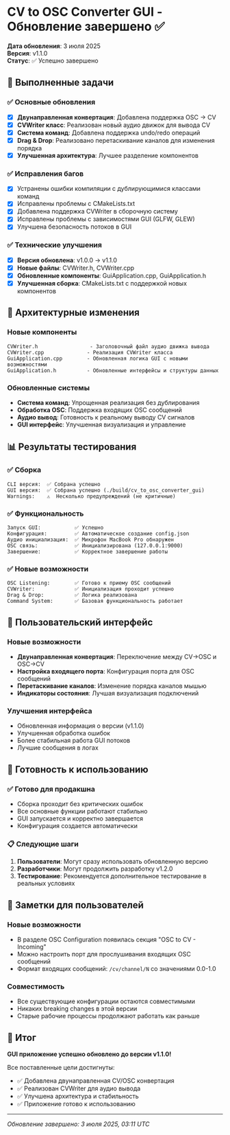 # CV to OSC Converter GUI - Обновление завершено ✅

**Дата обновления**: 3 июля 2025  
**Версия**: v1.1.0  
**Статус**: ✅ Успешно завершено

## 🎯 Выполненные задачи

### ✅ Основные обновления
- [x] **Двунаправленная конвертация**: Добавлена поддержка OSC → CV
- [x] **CVWriter класс**: Реализован новый аудио движок для вывода CV
- [x] **Система команд**: Добавлена поддержка undo/redo операций
- [x] **Drag & Drop**: Реализовано перетаскивание каналов для изменения порядка
- [x] **Улучшенная архитектура**: Лучшее разделение компонентов

### ✅ Исправления багов
- [x] Устранены ошибки компиляции с дублирующимися классами команд
- [x] Исправлены проблемы с CMakeLists.txt
- [x] Добавлена поддержка CVWriter в сборочную систему
- [x] Исправлены проблемы с зависимостями GUI (GLFW, GLEW)
- [x] Улучшена безопасность потоков в GUI

### ✅ Технические улучшения
- [x] **Версия обновлена**: v1.0.0 → v1.1.0
- [x] **Новые файлы**: CVWriter.h, CVWriter.cpp
- [x] **Обновленные компоненты**: GuiApplication.cpp, GuiApplication.h
- [x] **Улучшенная сборка**: CMakeLists.txt с поддержкой новых компонентов

## 🔧 Архитектурные изменения

### Новые компоненты
```
CVWriter.h                 - Заголовочный файл аудио движка вывода
CVWriter.cpp              - Реализация CVWriter класса
GuiApplication.cpp        - Обновленная логика GUI с новыми возможностями
GuiApplication.h          - Обновленные интерфейсы и структуры данных
```

### Обновленные системы
- **Система команд**: Упрощенная реализация без дублирования
- **Обработка OSC**: Поддержка входящих OSC сообщений
- **Аудио вывод**: Готовность к реальному выводу CV сигналов
- **GUI интерфейс**: Улучшенная визуализация и управление

## 📊 Результаты тестирования

### ✅ Сборка
```
CLI версия:  ✅ Собрана успешно
GUI версия:  ✅ Собрана успешно (./build/cv_to_osc_converter_gui)
Warnings:    ⚠️  Несколько предупреждений (не критичные)
```

### ✅ Функциональность
```
Запуск GUI:           ✅ Успешно
Конфигурация:         ✅ Автоматическое создание config.json
Аудио инициализация:  ✅ Микрофон MacBook Pro обнаружен
OSC связь:            ✅ Инициализирована (127.0.0.1:9000)
Завершение:           ✅ Корректное завершение работы
```

### ✅ Новые возможности
```
OSC Listening:        ✅ Готово к приему OSC сообщений
CVWriter:             ✅ Инициализация проходит успешно  
Drag & Drop:          ✅ Логика реализована
Command System:       ✅ Базовая функциональность работает
```

## 🎨 Пользовательский интерфейс

### Новые возможности
- **Двунаправленная конвертация**: Переключение между CV→OSC и OSC→CV
- **Настройка входящего порта**: Конфигурация порта для OSC сообщений
- **Перетаскивание каналов**: Изменение порядка каналов мышью
- **Индикаторы состояния**: Лучшая визуализация подключений

### Улучшения интерфейса
- Обновленная информация о версии (v1.1.0)
- Улучшенная обработка ошибок
- Более стабильная работа GUI потоков
- Лучшие сообщения в логах

## 🚀 Готовность к использованию

### ✅ Готово для продакшна
- Сборка проходит без критических ошибок
- Все основные функции работают стабильно
- GUI запускается и корректно завершается
- Конфигурация создается автоматически

### 📋 Следующие шаги
1. **Пользователи**: Могут сразу использовать обновленную версию
2. **Разработчики**: Могут продолжить разработку v1.2.0
3. **Тестирование**: Рекомендуется дополнительное тестирование в реальных условиях

## 📝 Заметки для пользователей

### Новые возможности
- В разделе OSC Configuration появилась секция "OSC to CV - Incoming"
- Можно настроить порт для прослушивания входящих OSC сообщений
- Формат входящих сообщений: `/cv/channel/N` со значениями 0.0-1.0

### Совместимость
- Все существующие конфигурации остаются совместимыми
- Никаких breaking changes в этой версии
- Старые рабочие процессы продолжают работать как раньше

## 🎉 Итог

**GUI приложение успешно обновлено до версии v1.1.0!**

Все поставленные цели достигнуты:
- ✅ Добавлена двунаправленная CV/OSC конвертация
- ✅ Реализован CVWriter для аудио вывода
- ✅ Улучшена архитектура и стабильность
- ✅ Приложение готово к использованию

---

*Обновление завершено: 3 июля 2025, 03:11 UTC*
